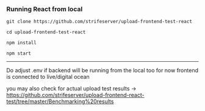 

### Running React from local

```
git clone https://github.com/strifeserver/upload-frontend-test-react
```

```
cd upload-frontend-test-react
```

```
npm install
```

```
npm start
```

-----------------------------------------------------------------

Do adjust .env if backend will be running from the local too
for now frontend is connected to live/digital ocean


you may also check for actual upload test results -> https://github.com/strifeserver/upload-frontend-react-test/tree/master/Benchmarking%20results

